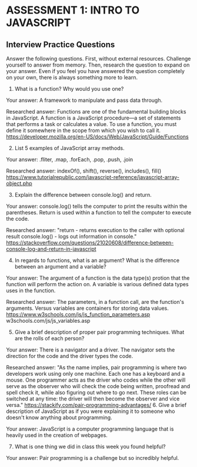 # ASSESSMENT 1: INTRO TO JAVASCRIPT
## Interview Practice Questions

Answer the following questions. First, without external resources. Challenge yourself to answer from memory. Then, research the question to expand on your answer. Even if you feel you have answered the question completely on your own, there is always something more to learn.   

1. What is a function? Why would you use one?

  Your answer: A framework to manipulate and pass data through. 

  Researched answer:
Functions are one of the fundamental building blocks in JavaScript. A function is a JavaScript procedure—a set of statements that performs a task or calculates a value. To use a function, you must define it somewhere in the scope from which you wish to call it.
https://developer.mozilla.org/en-US/docs/Web/JavaScript/Guide/Functions


2. List 5 examples of JavaScript array methods.

  Your answer: .fliter, .map, .forEach, .pop, .push, .join

  Researched answer:
indexOf(), shift(), reverse(), includes(), fill()
https://www.tutorialrepublic.com/javascript-reference/javascript-array-object.php


3. Explain the difference between console.log() and return.

  Your answer: console.log() tells the computer to print the results within the parentheses. Return is used within a function to tell the computer to execute the code. 

  Researched answer:
"return - returns execution to the caller with optional result
console.log() - logs out information in console."
https://stackoverflow.com/questions/21020608/difference-between-console-log-and-return-in-javascript

4. In regards to functions, what is an argument? What is the difference between an argument and a variable?

  Your answer: The argument of a function is the data type(s) protion that the function will perform the action on. A variable is various defined data types uses in the function.

  Researched answer:
The parameters, in a function call, are the function's arguments. Versus variables are containers for storing data values.
https://www.w3schools.com/js/js_function_parameters.asp
w3schools.com/js/js_variables.asp


5. Give a brief description of proper pair programming techniques. What are the rolls of each person?

  Your answer: There is a navigator and a driver. The navigator sets the direction for the code and the driver types the code. 

  Researched answer:
"As the name implies, pair programming is where two developers work using only one machine. Each one has a keyboard and a mouse. One programmer acts as the driver who codes while the other will serve as the observer who will check the code being written, proofread and spell check it, while also figuring out where to go next. These roles can be switched at any time: the driver will then become the observer and vice versa."
https://stackify.com/pair-programming-advantages/
6. Give a brief description of JavaScript as if you were explaining it to someone who doesn't know anything about programming.

  Your answer: JavaScript is a computer programming language that is heavily used in the creation of webpages. 


7. What is one thing we did in class this week you found helpful?  

  Your answer: Pair programming is a challenge but so incredibly helpful.

